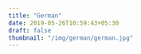 ```yaml
---
title: "German"
date: 2019-05-26T10:59:43+05:30
draft: false
thumbnail: "/img/german/german.jpg"
---
```


